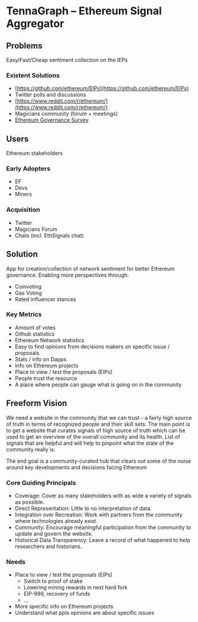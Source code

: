 # TennaGraph – Ethereum Signal Aggregator

## **Problems**

Easy/Fast/Cheap sentiment collection on the IEPs

### Existent Solutions

* [https://github.com/ethereum/EIPs](https://github.com/ethereum/EIPs)
* Twitter polls and discussions
* [https://www.reddit.com/r/ethereum/](https://www.reddit.com/r/ethereum/)
* Magicians community \(forum + meetings\)
* [Ethereum Governance Survey](https://ethereum-magicians.org/t/ethereum-governance-survey-call-to-action/3137)

## **Users**

Ethereum stakeholders

### **Early Adopters**

* EF
* Devs
* Miners

### Acquisition

* Twitter
* Magicians Forum
* Chats \(incl. EthSignals chat\)

## Solution

App for creation/collection of network sentiment for better Ethereum governance. Enabling more perspectives through:

* Coinvoting
* Gas Voting
* Rated influencer stances

### Key Metrics

* Amount of votes
* Github statistics
* Ethereum Network statistics
* Easy to find opinions from decisions makers on specific issue / proposals
* Stats / info on Dapps
* Info on Ethereum projects
* Place to view / test the proposals \(EIPs\)
* People trust the resource
* A place where people can gauge what is going on in the community

## **Freeform Vision**

We need a website in the community that we can trust - a fairly high source of truth in terms of recognized people and their skill sets. The main point is to get a website that curates signals of high source of truth which can be used to get an overview of the overall community and its health. List of signals that are helpful and will help to pinpoint what the state of the community really is.

The end goal is a community-curated hub that clears out some of the noise around key developments and decisions facing Ethereum

### Core Guiding Principals

* Coverage: Cover as many stakeholders with as wide a variety of signals as possible.
* Direct Representation: Little to no interpretation of data.
* Integration over Recreation: Work with partners from the community where technologies already exist.
* Community: Encourage meaningful participation from the community to update and govern the website.
* Historical Data Transparency: Leave a record of what happened to help researchers and historians.

### Needs

* Place to view / test the proposals \(EIPs\)
  * Switch to proof of stake
  * Lowering mining rewards in next hard fork
  * EIP-999, recovery of funds
  * ...
* More specific info on Ethereum projects
* Understand what ppls opinions are about specific issues

### 


